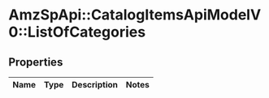 # AmzSpApi::CatalogItemsApiModelV0::ListOfCategories

## Properties
Name | Type | Description | Notes
------------ | ------------- | ------------- | -------------

